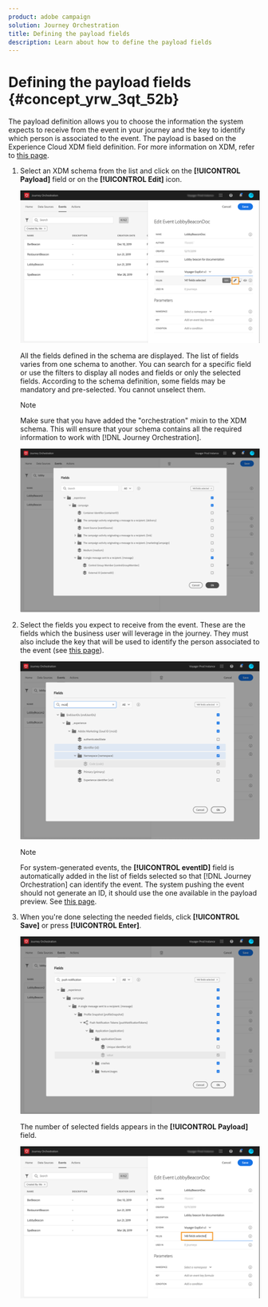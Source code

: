 ```yaml
---
product: adobe campaign
solution: Journey Orchestration
title: Defining the payload fields
description: Learn about how to define the payload fields
---
```


# Defining the payload fields {#concept_yrw_3qt_52b}

The payload definition allows you to choose the information the system expects to receive from the event in your journey and the key to identify which person is associated to the event. The payload is based on the Experience Cloud XDM field definition. For more information on XDM, refer to [this page](https://docs.adobe.com/content/help/en/experience-platform/xdm/home.html).

1. Select an XDM schema from the list and click on the **[!UICONTROL Payload]** field or on the **[!UICONTROL Edit]** icon.

    ![](../assets/journey8.png)

    All the fields defined in the schema are displayed. The list of fields varies from one schema to another. You can search for a specific field or use the filters to display all nodes and fields or only the selected fields. According to the schema definition, some fields may be mandatory and pre-selected. You cannot unselect them. 

    >[!NOTE]
    >
    >Make sure that you have added the "orchestration" mixin to the XDM schema. This will ensure that your schema contains all the required information to work with [!DNL Journey Orchestration].

    ![](../assets/journey9.png)

1. Select the fields you expect to receive from the event. These are the fields which the business user will leverage in the journey. They must also include the key that will be used to identify the person associated to the event (see [this page](../event/defining-the-event-key.md)).

    ![](../assets/journey10.png)

    >[!NOTE]
    >
    >For system-generated events, the **[!UICONTROL eventID]** field is automatically added in the list of fields selected so that [!DNL Journey Orchestration] can identify the event. The system pushing the event should not generate an ID, it should use the one available in the payload preview. See [this page](../event/previewing-the-payload.md).

1. When you're done selecting the needed fields, click **[!UICONTROL Save]** or press **[!UICONTROL Enter]**.

    ![](../assets/journey11.png)

    The number of selected fields appears in the **[!UICONTROL Payload]** field.

    ![](../assets/journey12.png)
